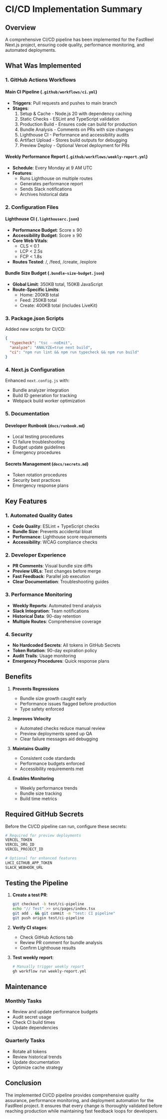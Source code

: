 # CI/CD Implementation Summary

## Overview

A comprehensive CI/CD pipeline has been implemented for the FastReel Next.js project, ensuring code quality, performance monitoring, and automated deployments.

## What Was Implemented

### 1. GitHub Actions Workflows

#### Main CI Pipeline (`.github/workflows/ci.yml`)
- **Triggers**: Pull requests and pushes to main branch
- **Stages**:
  1. Setup & Cache - Node.js 20 with dependency caching
  2. Static Checks - ESLint and TypeScript validation
  3. Production Build - Ensures code can build for production
  4. Bundle Analysis - Comments on PRs with size changes
  5. Lighthouse CI - Performance and accessibility audits
  6. Artifact Upload - Stores build outputs for debugging
  7. Preview Deploy - Optional Vercel deployment for PRs

#### Weekly Performance Report (`.github/workflows/weekly-report.yml`)
- **Schedule**: Every Monday at 9 AM UTC
- **Features**:
  - Runs Lighthouse on multiple routes
  - Generates performance report
  - Sends Slack notifications
  - Archives historical data

### 2. Configuration Files

#### Lighthouse CI (`.lighthouserc.json`)
- **Performance Budget**: Score ≥ 90
- **Accessibility Budget**: Score ≥ 90
- **Core Web Vitals**:
  - CLS < 0.1
  - LCP < 2.5s
  - FCP < 1.8s
- **Routes Tested**: /, /feed, /create, /explore

#### Bundle Size Budget (`.bundle-size-budget.json`)
- **Global Limit**: 350KB total, 150KB JavaScript
- **Route-Specific Limits**:
  - Home: 200KB total
  - Feed: 250KB total
  - Create: 400KB total (includes LiveKit)

### 3. Package.json Scripts

Added new scripts for CI/CD:
```json
{
  "typecheck": "tsc --noEmit",
  "analyze": "ANALYZE=true next build",
  "ci": "npm run lint && npm run typecheck && npm run build"
}
```

### 4. Next.js Configuration

Enhanced `next.config.js` with:
- Bundle analyzer integration
- Build ID generation for tracking
- Webpack build worker optimization

### 5. Documentation

#### Developer Runbook (`docs/runbook.md`)
- Local testing procedures
- CI failure troubleshooting
- Budget update guidelines
- Emergency procedures

#### Secrets Management (`docs/secrets.md`)
- Token rotation procedures
- Security best practices
- Emergency response plans

## Key Features

### 1. Automated Quality Gates

- **Code Quality**: ESLint + TypeScript checks
- **Bundle Size**: Prevents accidental bloat
- **Performance**: Lighthouse score requirements
- **Accessibility**: WCAG compliance checks

### 2. Developer Experience

- **PR Comments**: Visual bundle size diffs
- **Preview URLs**: Test changes before merge
- **Fast Feedback**: Parallel job execution
- **Clear Documentation**: Troubleshooting guides

### 3. Performance Monitoring

- **Weekly Reports**: Automated trend analysis
- **Slack Integration**: Team notifications
- **Historical Data**: 90-day retention
- **Multiple Routes**: Comprehensive coverage

### 4. Security

- **No Hardcoded Secrets**: All tokens in GitHub Secrets
- **Token Rotation**: 90-day expiration policy
- **Audit Trails**: Usage monitoring
- **Emergency Procedures**: Quick response plans

## Benefits

1. **Prevents Regressions**
   - Bundle size growth caught early
   - Performance issues flagged before production
   - Type safety enforced

2. **Improves Velocity**
   - Automated checks reduce manual review
   - Preview deployments speed up QA
   - Clear failure messages aid debugging

3. **Maintains Quality**
   - Consistent code standards
   - Performance budgets enforced
   - Accessibility requirements met

4. **Enables Monitoring**
   - Weekly performance trends
   - Bundle size tracking
   - Build time metrics

## Required GitHub Secrets

Before the CI/CD pipeline can run, configure these secrets:

```bash
# Required for preview deployments
VERCEL_TOKEN
VERCEL_ORG_ID
VERCEL_PROJECT_ID

# Optional for enhanced features
LHCI_GITHUB_APP_TOKEN
SLACK_WEBHOOK_URL
```

## Testing the Pipeline

1. **Create a test PR**:
   ```bash
   git checkout -b test/ci-pipeline
   echo "// Test" >> src/pages/index.tsx
   git add . && git commit -m "test: CI pipeline"
   git push origin test/ci-pipeline
   ```

2. **Verify CI stages**:
   - Check GitHub Actions tab
   - Review PR comment for bundle analysis
   - Confirm Lighthouse results

3. **Test weekly report**:
   ```bash
   # Manually trigger weekly report
   gh workflow run weekly-report.yml
   ```

## Maintenance

### Monthly Tasks
- Review and update performance budgets
- Audit secret usage
- Check CI build times
- Update dependencies

### Quarterly Tasks
- Rotate all tokens
- Review historical trends
- Update documentation
- Optimize cache strategy

## Conclusion

The implemented CI/CD pipeline provides comprehensive quality assurance, performance monitoring, and deployment automation for the FastReel project. It ensures that every change is thoroughly validated before reaching production while maintaining fast feedback loops for developers. 